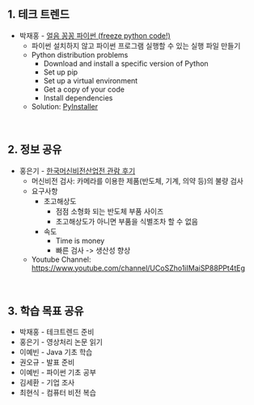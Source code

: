 ## 1. 테크 트렌드

- 박재홍 - <a href=https://docs.google.com/document/d/13gzqAOINhNtAMMlULd8JQidMWyDFkNGq97ubg9h5yTA/edit# target="_blank">얼음 꽁꽁 파이썬 (freeze python code!)</a>
  - 파이썬 설치하지 않고 파이썬 프로그램 실행할 수 있는 실행 파일 만들기
  - Python distribution problems
    - Download and install a specific version of Python
    - Set up pip
    - Set up a virtual environment
    - Get a copy of your code
    - Install dependencies
  - Solution: <a href=https://www.pyinstaller.org target="_blank">PyInstaller</a>



&nbsp;



## 2. 정보 공유

- 홍은기 - <a href=https://offline.automationworld.co.kr target="__blank">한국머신비전산업전 관람 후기</a>
  - 머신비전 검사: 카메라를 이용한 제품(반도체, 기계, 의약 등)의 불량 검사
  - 요구사항
    - 초고해상도
      - 점점 소형화 되는 반도체 부품 사이즈
      - 초고해상도가 아니면 부품을 식별조차 할 수 없음
    - 속도
      - Time is money
      - 빠른 검사 -> 생산성 향상
  - Youtube Channel: https://www.youtube.com/channel/UCoSZho1iIMaiSP88PPt4tEg



&nbsp;



## 3. 학습 목표 공유

- 박재홍 - 테크트렌드 준비
- 홍은기 - 영상처리 논문 읽기
- 이예빈 - Java 기초 학습
- 권오규 - 발표 준비
- 이예빈 - 파이썬 기초 공부
- 김세환 - 기업 조사
- 최현식 - 컴퓨터 비전 복습

